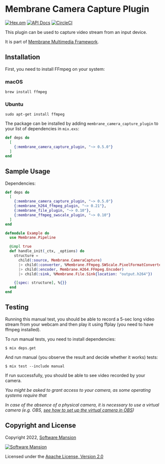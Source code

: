# Membrane Camera Capture Plugin

[![Hex.pm](https://img.shields.io/hexpm/v/membrane_camera_capture_plugin.svg)](https://hex.pm/packages/membrane_camera_capture_plugin)
[![API Docs](https://img.shields.io/badge/api-docs-yellow.svg?style=flat)](https://hexdocs.pm/membrane_camera_capture_plugin)
[![CircleCI](https://circleci.com/gh/membraneframework/membrane_camera_capture_plugin.svg?style=svg)](https://circleci.com/gh/membraneframework/membrane_camera_capture_plugin)

This plugin can be used to capture video stream from an input device.

It is part of [Membrane Multimedia Framework](https://membraneframework.org).

## Installation

First, you need to install FFmpeg on your system:

### macOS

```shell
brew install ffmpeg
```

### Ubuntu

```shell
sudo apt-get install ffmpeg
```

The package can be installed by adding `membrane_camera_capture_plugin` to your list of dependencies in `mix.exs`:

```elixir
def deps do
  [
    {:membrane_camera_capture_plugin, "~> 0.5.0"}
  ]
end
```

## Sample Usage

Dependencies:

```elixir
def deps do
  [
	{:membrane_camera_capture_plugin, "~> 0.5.0"}
    {:membrane_h264_ffmpeg_plugin, "~> 0.21"},
    {:membrane_file_plugin, "~> 0.10"},
    {:membrane_ffmpeg_swscale_plugin, "~> 0.10"}
  ]
end
```

```elixir
defmodule Example do
  use Membrane.Pipeline

  @impl true
  def handle_init(_ctx, _options) do
    structure =
      child(:source, Membrane.CameraCapture)
      |> child(:converter, %Membrane.FFmpeg.SWScale.PixelFormatConverter{format: :I420})
      |> child(:encoder, Membrane.H264.FFmpeg.Encoder)
      |> child(:sink, %Membrane.File.Sink{location: "output.h264"})

    {[spec: structure], %{}}
  end
end
```

## Testing

Running this manual test, you should be able to record a 5-sec long video stream from your webcam and then play it using ffplay (you need to have ffmpeg installed).

To run manual tests, you need to install dependencies:

```shell
$ mix deps.get
```

And run manual (you observe the result and decide whether it works) tests:

```shell
$ mix test --include manual
```

If run successfully, you should be able to see video recorded by your camera.

_You might be asked to grant access to your camera, as some operating systems require that_

_In case of the absence of a physical camera, it is necessary to use a virtual camera (e.g. OBS, [see how to set up the virtual camera in OBS](https://obsproject.com/kb/virtual-camera-guide))_

## Copyright and License

Copyright 2022, [Software Mansion](https://swmansion.com/?utm_source=git&utm_medium=readme&utm_campaign=membrane_camera_capture_plugin)

[![Software Mansion](https://logo.swmansion.com/logo?color=white&variant=desktop&width=200&tag=membrane-github)](https://swmansion.com/?utm_source=git&utm_medium=readme&utm_campaign=membrane_camera_capture_plugin)

Licensed under the [Apache License, Version 2.0](LICENSE)
